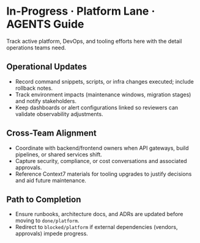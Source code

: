 # In-Progress · Platform Lane · AGENTS Guide

Track active platform, DevOps, and tooling efforts here with the detail operations teams need.

## Operational Updates
- Record command snippets, scripts, or infra changes executed; include rollback notes.
- Track environment impacts (maintenance windows, migration stages) and notify stakeholders.
- Keep dashboards or alert configurations linked so reviewers can validate observability adjustments.

## Cross-Team Alignment
- Coordinate with backend/frontend owners when API gateways, build pipelines, or shared services shift.
- Capture security, compliance, or cost conversations and associated approvals.
- Reference Context7 materials for tooling upgrades to justify decisions and aid future maintenance.

## Path to Completion
- Ensure runbooks, architecture docs, and ADRs are updated before moving to `done/platform`.
- Redirect to `blocked/platform` if external dependencies (vendors, approvals) impede progress.
